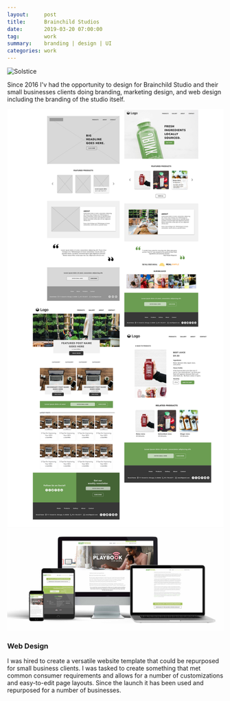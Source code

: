 ```yaml
---
layout:     post
title:      Brainchild Studios
date:       2019-03-20 07:00:00
tag:		work
summary:    branding | design | UI
categories: work
---
```


![Solstice](/images/BSClogo.png)


Since 2016 I'v had the opportunity to design for Brainchild Studio and their small businesses clients doing branding, marketing design, and web design including the branding of the studio itself.


_![Brainchild](/images/Express_Website_001.png)_
_![Brainchild](/images/Kiley_001.png)_


<h3>Web Design</h3>

I was hired to create a versatile website template that could be repurposed for small business clients. I was tasked to create something that met common consumer requirements and allows for a number of customizations and easy-to-edit page layouts. Since the launch it has been used and repurposed for a number of businesses. 
<br>
